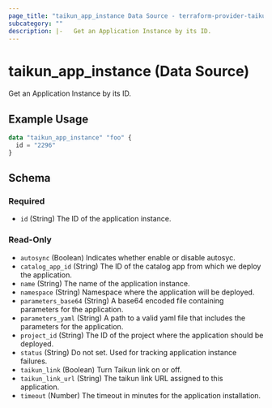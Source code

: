 ```yaml
---
page_title: "taikun_app_instance Data Source - terraform-provider-taikun"
subcategory: ""
description: |-   Get an Application Instance by its ID.
---
```


# taikun_app_instance (Data Source)

Get an Application Instance by its ID.

## Example Usage

```terraform
data "taikun_app_instance" "foo" {
  id = "2296"
}
```

<!-- schema generated by tfplugindocs -->
## Schema

### Required

- `id` (String) The ID of the application instance.

### Read-Only

- `autosync` (Boolean) Indicates whether enable or disable autosyc.
- `catalog_app_id` (String) The ID of the catalog app from which we deploy the application.
- `name` (String) The name of the application instance.
- `namespace` (String) Namespace where the application will be deployed.
- `parameters_base64` (String) A base64 encoded file containing parameters for the application.
- `parameters_yaml` (String) A path to a valid yaml file that includes the parameters for the application.
- `project_id` (String) The ID of the project where the application should be deployed.
- `status` (String) Do not set. Used for tracking application instance failures.
- `taikun_link` (Boolean) Turn Taikun link on or off.
- `taikun_link_url` (String) The taikun link URL assigned to this application.
- `timeout` (Number) The timeout in minutes for the application installation.


